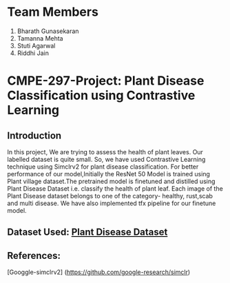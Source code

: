 # Team Members
1. Bharath Gunasekaran
2. Tamanna Mehta
3. Stuti Agarwal
4. Riddhi Jain

# CMPE-297-Project: Plant Disease Classification using Contrastive Learning
## Introduction

In this project, We are trying to assess the health of plant leaves. Our labelled dataset is quite small. So, we have used Contrastive Learning technique using Simclrv2 for plant disease classification. For better performance of our model,Initially the ResNet 50 Model is trained using Plant village dataset.The pretrained model is finetuned and distilled using Plant Disease Dataset i.e. classify the health of plant leaf. Each image of the Plant Disease dataset belongs to one of the category- healthy, rust,scab and multi disease. We have also implemented tfx pipeline for our finetune model.

## Dataset Used: [Plant Disease Dataset](https://drive.google.com/drive/folders/1Rdhd0ngPeNVQM3ktU1Rp6k905MNgQN4_)


## References:
[Googgle-simclrv2] (https://github.com/google-research/simclr)
